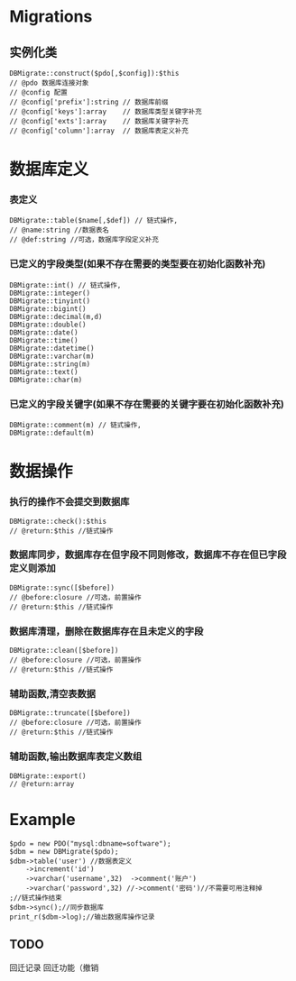 # Migrations


## 实例化类
    DBMigrate::construct($pdo[,$config]):$this  
    // @pdo 数据库连接对象
    // @config 配置
    // @config['prefix']:string // 数据库前缀
    // @config['keys']:array    // 数据库类型关键字补充 
    // @config['exts']:array    // 数据库关键字补充 
    // @config['column']:array  // 数据库表定义补充


# 数据库定义
### 表定义
    DBMigrate::table($name[,$def]) // 链式操作,
    // @name:string //数据表名
    // @def:string //可选，数据库字段定义补充
### 已定义的字段类型(如果不存在需要的类型要在初始化函数补充)
    DBMigrate::int() // 链式操作,
    DBMigrate::integer()
    DBMigrate::tinyint()
    DBMigrate::bigint()
    DBMigrate::decimal(m,d)
    DBMigrate::double()
    DBMigrate::date()
    DBMigrate::time()
    DBMigrate::datetime()
    DBMigrate::varchar(m)
    DBMigrate::string(m)
    DBMigrate::text()
    DBMigrate::char(m) 
### 已定义的字段关键字(如果不存在需要的关键字要在初始化函数补充)
    DBMigrate::comment(m) // 链式操作,
    DBMigrate::default(m)


# 数据操作
### 执行的操作不会提交到数据库 
    DBMigrate::check():$this    
    // @return:$this //链式操作
 
### 数据库同步，数据库存在但字段不同则修改，数据库不存在但已字段定义则添加
    DBMigrate::sync([$before])
    // @before:closure //可选，前置操作
    // @return:$this //链式操作


### 数据库清理，删除在数据库存在且未定义的字段 
    DBMigrate::clean([$before]) 
    // @before:closure //可选，前置操作
    // @return:$this //链式操作


### 辅助函数,清空表数据 
    DBMigrate::truncate([$before])  
    // @before:closure //可选，前置操作
    // @return:$this //链式操作


### 辅助函数,输出数据库表定义数组
    DBMigrate::export() 
    // @return:array  

# Example
    $pdo = new PDO("mysql:dbname=software");
    $dbm = new DBMigrate($pdo);
    $dbm->table('user') //数据表定义
        ->increment('id')
        ->varchar('username',32)  ->comment('账户')
        ->varchar('password',32) //->comment('密码')//不需要可用注释掉
    ;//链式操作结束
    $dbm->sync();//同步数据库
    print_r($dbm->log);//输出数据库操作记录
    
## TODO
回迁记录
回迁功能（撤销